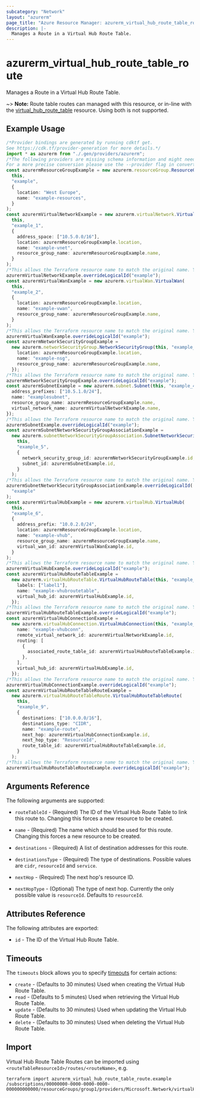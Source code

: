 ```yaml
---
subcategory: "Network"
layout: "azurerm"
page_title: "Azure Resource Manager: azurerm_virtual_hub_route_table_route"
description: |-
  Manages a Route in a Virtual Hub Route Table.
---
```


# azurerm\_virtual\_hub\_route\_table\_route

Manages a Route in a Virtual Hub Route Table.

\~> **Note:** Route table routes can managed with this resource, or in-line with the [virtual\_hub\_route\_table](virtual_hub_route_table.html) resource. Using both is not supported.

## Example Usage

```typescript
/*Provider bindings are generated by running cdktf get.
See https://cdk.tf/provider-generation for more details.*/
import * as azurerm from "./.gen/providers/azurerm";
/*The following providers are missing schema information and might need manual adjustments to synthesize correctly: azurerm.
For a more precise conversion please use the --provider flag in convert.*/
const azurermResourceGroupExample = new azurerm.resourceGroup.ResourceGroup(
  this,
  "example",
  {
    location: "West Europe",
    name: "example-resources",
  }
);
const azurermVirtualNetworkExample = new azurerm.virtualNetwork.VirtualNetwork(
  this,
  "example_1",
  {
    address_space: ["10.5.0.0/16"],
    location: azurermResourceGroupExample.location,
    name: "example-vnet",
    resource_group_name: azurermResourceGroupExample.name,
  }
);
/*This allows the Terraform resource name to match the original name. You can remove the call if you don't need them to match.*/
azurermVirtualNetworkExample.overrideLogicalId("example");
const azurermVirtualWanExample = new azurerm.virtualWan.VirtualWan(
  this,
  "example_2",
  {
    location: azurermResourceGroupExample.location,
    name: "example-vwan",
    resource_group_name: azurermResourceGroupExample.name,
  }
);
/*This allows the Terraform resource name to match the original name. You can remove the call if you don't need them to match.*/
azurermVirtualWanExample.overrideLogicalId("example");
const azurermNetworkSecurityGroupExample =
  new azurerm.networkSecurityGroup.NetworkSecurityGroup(this, "example_3", {
    location: azurermResourceGroupExample.location,
    name: "example-nsg",
    resource_group_name: azurermResourceGroupExample.name,
  });
/*This allows the Terraform resource name to match the original name. You can remove the call if you don't need them to match.*/
azurermNetworkSecurityGroupExample.overrideLogicalId("example");
const azurermSubnetExample = new azurerm.subnet.Subnet(this, "example_4", {
  address_prefixes: ["10.5.1.0/24"],
  name: "examplesubnet",
  resource_group_name: azurermResourceGroupExample.name,
  virtual_network_name: azurermVirtualNetworkExample.name,
});
/*This allows the Terraform resource name to match the original name. You can remove the call if you don't need them to match.*/
azurermSubnetExample.overrideLogicalId("example");
const azurermSubnetNetworkSecurityGroupAssociationExample =
  new azurerm.subnetNetworkSecurityGroupAssociation.SubnetNetworkSecurityGroupAssociation(
    this,
    "example_5",
    {
      network_security_group_id: azurermNetworkSecurityGroupExample.id,
      subnet_id: azurermSubnetExample.id,
    }
  );
/*This allows the Terraform resource name to match the original name. You can remove the call if you don't need them to match.*/
azurermSubnetNetworkSecurityGroupAssociationExample.overrideLogicalId(
  "example"
);
const azurermVirtualHubExample = new azurerm.virtualHub.VirtualHub(
  this,
  "example_6",
  {
    address_prefix: "10.0.2.0/24",
    location: azurermResourceGroupExample.location,
    name: "example-vhub",
    resource_group_name: azurermResourceGroupExample.name,
    virtual_wan_id: azurermVirtualWanExample.id,
  }
);
/*This allows the Terraform resource name to match the original name. You can remove the call if you don't need them to match.*/
azurermVirtualHubExample.overrideLogicalId("example");
const azurermVirtualHubRouteTableExample =
  new azurerm.virtualHubRouteTable.VirtualHubRouteTable(this, "example_7", {
    labels: ["label1"],
    name: "example-vhubroutetable",
    virtual_hub_id: azurermVirtualHubExample.id,
  });
/*This allows the Terraform resource name to match the original name. You can remove the call if you don't need them to match.*/
azurermVirtualHubRouteTableExample.overrideLogicalId("example");
const azurermVirtualHubConnectionExample =
  new azurerm.virtualHubConnection.VirtualHubConnection(this, "example_8", {
    name: "example-vhubconn",
    remote_virtual_network_id: azurermVirtualNetworkExample.id,
    routing: [
      {
        associated_route_table_id: azurermVirtualHubRouteTableExample.id,
      },
    ],
    virtual_hub_id: azurermVirtualHubExample.id,
  });
/*This allows the Terraform resource name to match the original name. You can remove the call if you don't need them to match.*/
azurermVirtualHubConnectionExample.overrideLogicalId("example");
const azurermVirtualHubRouteTableRouteExample =
  new azurerm.virtualHubRouteTableRoute.VirtualHubRouteTableRoute(
    this,
    "example_9",
    {
      destinations: ["10.0.0.0/16"],
      destinations_type: "CIDR",
      name: "example-route",
      next_hop: azurermVirtualHubConnectionExample.id,
      next_hop_type: "ResourceId",
      route_table_id: azurermVirtualHubRouteTableExample.id,
    }
  );
/*This allows the Terraform resource name to match the original name. You can remove the call if you don't need them to match.*/
azurermVirtualHubRouteTableRouteExample.overrideLogicalId("example");

```

## Arguments Reference

The following arguments are supported:

*   `routeTableId` - (Required) The ID of the Virtual Hub Route Table to link this route to. Changing this forces a new resource to be created.

*   `name` - (Required) The name which should be used for this route. Changing this forces a new resource to be created.

*   `destinations` - (Required) A list of destination addresses for this route.

*   `destinationsType` - (Required) The type of destinations. Possible values are `cidr`, `resourceId` and `service`.

*   `nextHop` - (Required) The next hop's resource ID.

*   `nextHopType` - (Optional) The type of next hop. Currently the only possible value is `resourceId`. Defaults to `resourceId`.

## Attributes Reference

The following attributes are exported:

* `id` - The ID of the Virtual Hub Route Table.

## Timeouts

The `timeouts` block allows you to specify [timeouts](https://www.terraform.io/language/resources/syntax#operation-timeouts) for certain actions:

* `create` - (Defaults to 30 minutes) Used when creating the Virtual Hub Route Table.
* `read` - (Defaults to 5 minutes) Used when retrieving the Virtual Hub Route Table.
* `update` - (Defaults to 30 minutes) Used when updating the Virtual Hub Route Table.
* `delete` - (Defaults to 30 minutes) Used when deleting the Virtual Hub Route Table.

## Import

Virtual Hub Route Table Routes can be imported using `<routeTableResourceId>/routes/<routeName>`, e.g.

```shell
terraform import azurerm_virtual_hub_route_table_route.example /subscriptions/00000000-0000-0000-0000-000000000000/resourceGroups/group1/providers/Microsoft.Network/virtualHubs/virtualHub1/hubRouteTables/routeTable1/routes/routeName
```
